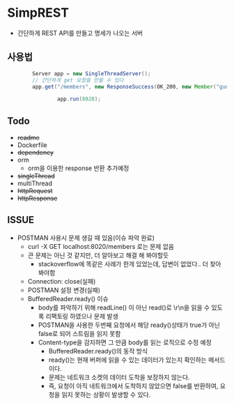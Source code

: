 # SimpREST

- 간단하게 REST API를 만들고 명세가 나오는 서버

## 사용법

```java
        Server app = new SingleThreadServer();
        // 간단하게 get 요청을 만들 수 있다
        app.get("/members", new ResponseSuccess(OK_200, new Member("gunha", 10)), new ResponseError(BAD_REQUEST_400));

                app.run(8020);
```

## Todo

- ~~readme~~
- Dockerfile 
- ~~dependency~~
- orm
  - orm을 이용한 response 반환 추가예정
- ~~singleThread~~
- multiThread
- ~~httpRequest~~
- ~~httpResponse~~

## ISSUE

- POSTMAN 사용시 문제 생길 때 있음(이슈 파악 완료)
  - curl -X GET localhost:8020/members 로는 문제 없음
  - 큰 문제는 아닌 것 같지만, 더 알아보고 해결 해 봐야할듯
    - stackoverflow에 똑같은 사례가 한개 있었는데, 답변이 없었다.. 더 찾아봐야함
  - Connection: close(실패)
  - POSTMAN 설정 변경(실패)
  - BufferedReader.ready() 이슈
    - body를 파악하기 위해 readLine() 이 아닌 read()로 \r\n을 읽을 수 있도록 리팩토링 하였으나 문제 발생
    - POSTMAN을 사용한 두번째 요청에서 해당 ready()상태가 true가 아닌 false로 되어 스트림을 읽지 못함
    - Content-type을 감지하면 그 만큼 body를 읽는 로직으로 수정 예정
      - BufferedReader.ready()의 동작 방식
      - ready()는 현재 버퍼에 읽을 수 있는 데이터가 있는지 확인하는 메서드이다.
      - 문제는 네트워크 소켓의 데이터 도착을 보장하지 않는다.
      - 즉, 요청이 아직 네트워크에서 도착하지 않았으면 false를 반환하여, 요청을 읽지 못하는 상황이 발생할 수 있다.